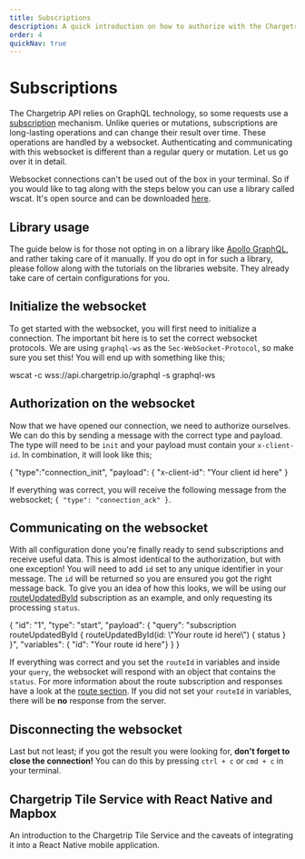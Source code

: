 ```yaml
---
title: Subscriptions
description: A quick introduction on how to authorize with the Chargetrip websocket, so you can use GraphQL subscriptions
order: 4
quickNav: true
---
```

# Subscriptions

The Chargetrip API relies on GraphQL technology, so some requests use a [subscription](https://spec.graphql.org/draft/#sec-Subscription) mechanism. Unlike queries or mutations, subscriptions are long-lasting operations and can change their result over time. These operations are handled by a websocket. Authenticating and communicating with this websocket is different than a regular query or mutation. Let us go over it in detail.

<note display="block">

Websocket connections can't be used out of the box in your terminal. So if you would like to tag along with the steps below you can use a library called wscat. It's open source and can be downloaded [here](https://github.com/websockets/wscat).

</note>

## Library usage
The guide below is for those not opting in on a library like [Apollo GraphQL](https://www.apollographql.com/), and rather taking care of it manually. If you do opt in for such a library, please follow along with the tutorials on the libraries website. They already take care of certain configurations for you.

## Initialize the websocket
To get started with the websocket, you will first need to initialize a connection. The important bit here is to set the correct websocket protocols. We are using `graphql-ws` as the `Sec-WebSocket-Protocol`, so make sure you set this! You will end up with something like this;

<code-block lang="bash" prefix="Subscriptions" title="Initializing">
wscat -c wss://api.chargetrip.io/graphql -s graphql-ws
</code-block>

## Authorization on the websocket
Now that we have opened our connection, we need to authorize ourselves. We can do this by sending a message with the correct type and payload. The type will need to be `init` and your payload must contain your `x-client-id`. In combination, it will look like this;

<code-block lang="bash" prefix="Subscriptions" title="Authorizing">
{ "type":"connection_init", "payload": { "x-client-id": "Your client id here" }
</code-block>

If everything was correct, you will receive the following message from the websocket; `{ "type": "connection_ack" }`.

## Communicating on the websocket
With all configuration done you're finally ready to send subscriptions and receive useful data. This is almost identical to the authorization, but with one exception! You will need to add `id` set to any unique identifier in your message. The `id` will be returned so you are ensured you got the right message back. To give you an idea of how this looks, we will be using our [routeUpdatedById](/API-Reference/Routes/subscribe-to-route-updates) subscription as an example, and only requesting its processing `status`. 

<code-block lang="bash" prefix="Subscriptions" title="Communicating">
{ "id": "1", "type": "start", "payload": { "query": "subscription routeUpdatedById { routeUpdatedById(id: \"Your route id here\") { status } }", "variables": { "id": "Your route id here"} } }
</code-block>

If everything was correct and you set the `routeId` in variables and inside your `query`, the websocket will respond with an object that contains the `status`. For more information about the route subscription and responses have a look at the [route section](https://developers.chargetrip.com/API-Reference/Routes/introduction/). If you did not set your `routeId` in variables, there will be **no** response from the server.

## Disconnecting the websocket
Last but not least; if you got the result you were looking for, **don't forget to close the connection!** You can do this by pressing `ctrl + c` or `cmd + c` in your terminal.

<right-aside large="true">

<article-teaser src="globe.svg" href="https://medium.com/chargetrip/chargetrip-tile-service-with-react-native-and-mapbox-228dae36a574">

## Chargetrip Tile Service with React Native and Mapbox
An introduction to the Chargetrip Tile Service and the caveats of integrating it into a React Native mobile application.

</article-teaser>

<latest-updates></latest-updates>

</right-aside>